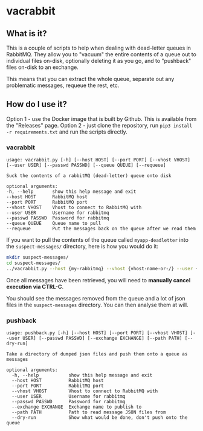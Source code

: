# vacrabbit

## What is it?

This is a couple of scripts to help when dealing with dead-letter queues in RabbitMQ.  They allow you to
"vacuum" the entire contents of a queue out to individual files on-disk, optionally deleting it as you go, and
to "pushback" files on-disk to an exchange.

This means that you can extract the whole queue, separate out any problematic messages, requeue the rest, etc.

## How do I use it?

Option 1 - use the Docker image that is built by Github.  This is available from the "Releases" page.
Option 2 - just clone the repository, run `pip3 install -r requirements.txt` and run the scripts directly.

### vacrabbit

```
usage: vacrabbit.py [-h] [--host HOST] [--port PORT] [--vhost VHOST] [--user USER] [--passwd PASSWD] [--queue QUEUE] [--requeue]

Suck the contents of a rabbitMQ (dead-letter) queue onto disk

optional arguments:
-h, --help       show this help message and exit
--host HOST      RabbitMQ host
--port PORT      RabbitMQ port
--vhost VHOST    Vhost to connect to RabbitMQ with
--user USER      Username for rabbitmq
--passwd PASSWD  Password for rabbitmq
--queue QUEUE    Queue name to pull
--requeue        Put the messages back on the queue after we read them
```

If you want to pull the contents of the queue called `myapp-deadletter` into the `suspect-messages/` directory, here is
how you would do it:
```bash
mkdir suspect-messages/
cd suspect-messages/
../vacrabbit.py --host {my-rabbitmq} --vhost {vhost-name-or-/} --user {rmq-user} --passwd {rmq-passwd} --queue myapp-deadletter
```

Once all messages have been retrieved, you will need to **manually cancel execution via CTRL-C**.

You should see the messages removed from the queue and a lot of json files in the `suspect-messages` directory. You can
then analyse them at will.

### pushback

```
usage: pushback.py [-h] [--host HOST] [--port PORT] [--vhost VHOST] [--user USER] [--passwd PASSWD] [--exchange EXCHANGE] [--path PATH] [--dry-run]

Take a directory of dumped json files and push them onto a queue as messages

optional arguments:
  -h, --help           show this help message and exit
  --host HOST          RabbitMQ host
  --port PORT          RabbitMQ port
  --vhost VHOST        Vhost to connect to RabbitMQ with
  --user USER          Username for rabbitmq
  --passwd PASSWD      Password for rabbitmq
  --exchange EXCHANGE  Exchange name to publish to
  --path PATH          Path to read message JSON files from
  --dry-run            Show what would be done, don't push onto the queue
```

